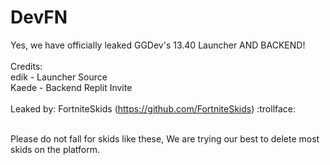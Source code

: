 # DevFN
Yes, we have officially leaked GGDev's 13.40 Launcher AND BACKEND!<br><br>
Credits:<br>
edik - Launcher Source<br> 
Kaede - Backend Replit Invite<br><br>
Leaked by: FortniteSkids (https://github.com/FortniteSkids) :trollface:<br><br>

Please do not fall for skids like these, We are trying our best to delete most skids on the platform.
